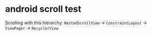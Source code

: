 # android scroll test
Scrolling with this hierarchy: `NestedScrollView` -> `ConstraintLayout` -> `ViewPager` -> `RecyclerView`
